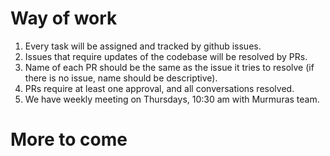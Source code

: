# Way of work
1. Every task will be assigned and tracked by github issues.
2. Issues that require updates of the codebase will be resolved by PRs.
3. Name of each PR should be the same as the issue it tries to resolve (if there is no issue, name should be descriptive).
4. PRs require at least one approval, and all conversations resolved.
5. We have weekly meeting on Thursdays, 10:30 am with Murmuras team.

# More to come